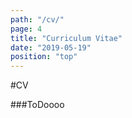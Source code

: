 ```yaml
---
path: "/cv/"
page: 4
title: "Curriculum Vitae"
date: "2019-05-19"
position: "top"
---
```


#CV

###ToDoooo
